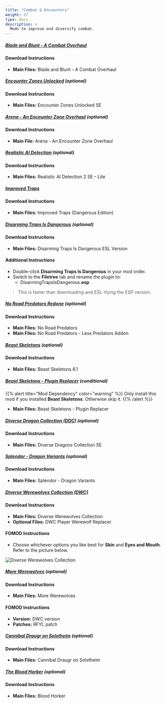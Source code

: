 ```yaml
---
title: "Combat & Encounters"
weight: 27
type: docs
description: >
  Mods to improve and diversify combat.
---
```


##### [Blade and Blunt - A Combat Overhaul](https://www.nexusmods.com/skyrimspecialedition/mods/34549?tab=files)

#### Download Instructions

- **Main Files:** Blade and Blunt - A Combat Overhaul

##### [Encounter Zones Unlocked](https://www.nexusmods.com/skyrimspecialedition/mods/19608?tab=files) (optional)

#### Download Instructions

* **Main Files:** Encounter Zones Unlocked SE

##### [Arena - An Encounter Zone Overhaul](https://www.nexusmods.com/skyrimspecialedition/mods/33487?tab=files) (optional)

#### Download Instructions

* **Main File:** Arena - An Encounter Zone Overhaul

##### [Realistic AI Detection](https://www.nexusmods.com/skyrimspecialedition/mods/2345?tab=files) (optional)

#### Download Instructions

* **Main Files:** Realistic AI Detection 2 SE – Lite

##### [Improved Traps](https://www.nexusmods.com/skyrimspecialedition/mods/17592?tab=files)

#### Download Instructions

* **Main Files:** Improved Traps (Dangerous Edition)

##### [Disarming Traps Is Dangerous](https://www.nexusmods.com/skyrimspecialedition/mods/21691?tab=files) (optional)

#### Download Instructions

* **Main Files:** Disarming Traps Is Dangerous ESL Version

#### Additional Instructions

* Double-click **Disarming Traps Is Dangerous** in your mod order.
* Switch to the **Filetree** tab and rename the plugin to:
  * DisarmingTrapsIsDangerous.**esp**

> This is faster than downloading and ESL-ifying the ESP version.

##### [No Road Predators Redone](https://www.nexusmods.com/skyrimspecialedition/mods/24366?tab=files) (optional)

#### Download Instructions

- **Main Files:** No Road Predators
- **Main Files:** No Road Predators - Less Predators Addon

##### [Beast Skeletons](https://www.nexusmods.com/skyrimspecialedition/mods/517?tab=files) (optional)

#### Download Instructions

- **Main Files:** Beast Skeletons 6.1

##### [Beast Skeletons - Plugin Replacer](https://www.nexusmods.com/skyrimspecialedition/mods/26092?tab=files) (conditional)

{{% alert title="Mod Dependency" color="warning" %}}
Only install this mod if you installed **Beast Skeletons**. Otherwise skip it.
{{% /alert %}}

- **Main Files:** Beast Skeletons - Plugin Replacer

##### [Diverse Dragon Collection (DDC)](https://www.nexusmods.com/skyrimspecialedition/mods/695?tab=files) (optional)

#### Download Instructions

* **Main Files:** Diverse Dragons Collection SE

##### [Splendor - Dragon Variants](https://www.nexusmods.com/skyrimspecialedition/mods/9670?tab=files) (optional)

#### Download Instructions

- **Main Files:** Splendor - Dragon Variants

##### [Diverse Werewolves Collection (DWC)](https://www.nexusmods.com/skyrimspecialedition/mods/7009?tab=files)

#### Download Instructions

* **Main Files:** Diverse Werewolves Collection
* **Optional Files:** DWC Player Werewolf Replacer

#### FOMOD Instructions

* Choose whichever options you like best for **Skin** and **Eyes and Mouth**. Refer to the picture below.

![Diverse Werewolves Collection](/Pictures/mod_installation/diverse_werewolves_collection.png)

##### [More Werewolves](https://www.nexusmods.com/skyrimspecialedition/mods/7259?tab=files) (optional)

#### Download Instructions

* **Main Files:** More Werewolves

#### FOMOD Instructions

* **Version:** DWC version
* **Patches:** RFYL patch

##### [Cannibal Draugr on Solstheim](https://www.nexusmods.com/skyrimspecialedition/mods/21238?tab=files) (optional)

#### Download Instructions

* **Main Files:** Cannibal Draugr on Solstheim

##### [The Blood Horker](https://www.nexusmods.com/skyrimspecialedition/mods/13938?tab=files) (optional)

#### Download Instructions

* **Main Files:** Blood Horker